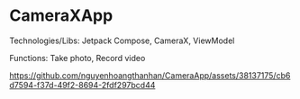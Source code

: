 # CameraXApp

Technologies/Libs: Jetpack Compose, CameraX, ViewModel

Functions: Take photo, Record video



https://github.com/nguyenhoangthanhan/CameraApp/assets/38137175/cb6d7594-f37d-49f2-8694-2fdf297bcd44

